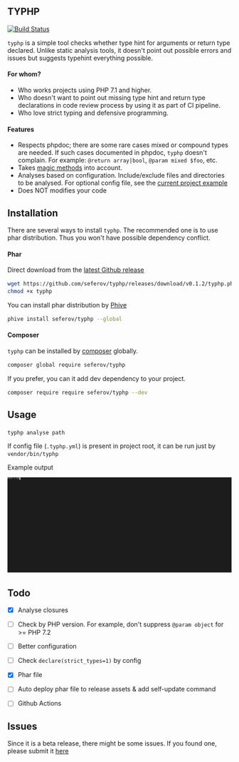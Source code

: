 ## TYPHP

[![Build Status](https://travis-ci.com/seferov/typhp.svg?branch=master)](https://travis-ci.com/seferov/typhp)

`typhp` is a simple tool checks whether type hint for arguments or return type declared.
Unlike static analysis tools, it doesn't point out possible errors and issues
but suggests typehint everything possible.

#### For whom?
- Who works projects using PHP 7.1 and higher. 
- Who doesn't want to point out missing type hint and return type declarations in code review process
by using it as part of CI pipeline.
- Who love strict typing and defensive programming.

#### Features

- Respects phpdoc; there are some rare cases mixed or compound types are needed.
If such cases documented in phpdoc, `typhp` doesn't complain. For example: `@return array|bool`, `@param mixed $foo`, etc.
- Takes [magic methods](https://www.php.net/manual/en/language.oop5.magic.php) into account.
- Analyses based on configuration. Include/exclude files and directories to be analysed.
For optional config file, see the [current project example](https://github.com/seferov/typhp/blob/master/.typhp.yml)
- Does NOT modifies your code

## Installation


There are several ways to install `typhp`. The recommended one is to use
phar distribution. Thus you won't have possible dependency conflict.

#### Phar

Direct download from the [latest Github release](https://github.com/seferov/typhp/releases/latest)

```bash
wget https://github.com/seferov/typhp/releases/download/v0.1.2/typhp.phar -O typhp
chmod +x typhp
```

You can install phar distribution by [Phive](https://phar.io/)

```bash
phive install seferov/typhp --global
```

#### Composer

`typhp` can be installed by [composer](https://getcomposer.org/) globally.

```bash
composer global require seferov/typhp
```

If you prefer, you can it add dev dependency to your project.

```bash
composer require require seferov/typhp --dev
```

## Usage

`
typhp analyse path
`

If config file (`.typhp.yml`) is present in project root, it can be run
just by `vendor/bin/typhp`

Example output

![Example](./docs/example.svg)

## Todo

- [x] Analyse closures

- [ ] Check by PHP version. For example, don't suppress `@param object` for >= PHP 7.2

- [ ] Better configuration
 
- [ ] Check `declare(strict_types=1)` by config

- [x] Phar file

- [ ] Auto deploy phar file to release assets & add self-update command

- [ ] Github Actions


## Issues

Since it is a beta release, there might be some issues. If you found one, please submit it [here](https://github.com/seferov/typhp/issues/new)
